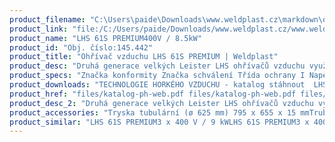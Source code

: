 ```yaml
---
product_filename: "C:\Users\paide\Downloads\www.weldplast.cz\markdown\ohrivac-vzduchu-lhs-61s-premium112.md"
product_link: "file:/C:/Users/paide/Downloads/www.weldplast.cz/www.weldplast.cz/ohrivac-vzduchu-lhs-61s-premium112"
product_name: "LHS 61S PREMIUM400V / 8.5kW"
product_id: "Obj. číslo:145.442"
product_title: "Ohřívač vzduchu LHS 61S PREMIUM | Weldplast"
product_desc: "Druhá generace velkých Leister LHS ohřívačů vzduchu využívá stejné technologie jako řada menších ohřívačů Leister LHS 15/21. Tyto ohřívače jsou vhodné pro širokou škálu aplikací – smršťování tvrzení sušení pájení odstraňování otřepu atd.Nízké náklady na údržbu a dlouhá životnost díky patentované ochraně topných těles.Snadná výměna topných tělesStandardní ovládací rozhraní pro použití s existujícími řídícími jednotkamiPREMIUM – pro manuální regulaci výkonu topného tělesa"
product_specs: "Značka konformity Značka schválení Třída ochrany I NapětíV~1 x 400 PříkonW8500 FrekvenceHz50 / 60 Max. teplota°C650 Průtok vzduchul/min360 / 500 Hmotnostkg315 / 365 Max. teplota prostředí°C65 Max. vstupní teplota vzduchu°C65"
product_downloads: "TECHNOLOGIE HORKÉHO VZDUCHU - katalog stáhnout  LHS 61 - montážní rozměry stáhnout  LHS 61 - produktový list stáhnout  Přechod z LE na LHS stáhnout  LHS - manuál CZ stáhnout"
product_href: "files/katalog-ph-web.pdf files/katalog-ph-web.pdf files/lhs61-montazni-rozmery-leister.pdf files/lhs61-montazni-rozmery-leister.pdf files/lhs-61-produktovy-list.pdf files/lhs-61-produktovy-list.pdf files/prechod-z-le-na-lhs.pdf files/prechod-z-le-na-lhs.pdf files/lhs15-21-41-61-manual-cz.pdf files/lhs15-21-41-61-manual-cz.pdf"
product_desc_2: "Druhá generace velkých Leister LHS ohřívačů vzduchu využívá stejné technologie jako řada menších ohřívačů Leister LHS 15/21. Tyto ohřívače jsou vhodné pro širokou škálu aplikací – smršťování tvrzení sušení pájení odstraňování otřepu atd.Nízké náklady na údržbu a dlouhá životnost díky patentované ochraně topných těles.Snadná výměna topných tělesStandardní ovládací rozhraní pro použití s existujícími řídícími jednotkamiPREMIUM – pro manuální regulaci výkonu topného tělesa"
product_accessories: "Tryska tubulární (ø 625 mm) 795 x 655 x 15 mmTrubka prodlužovací násuvná (ø 62 mm)275 x ø 62 mmTryska reflektorová U (ø 625 mm)400 x 50 mmTryska reflektorová děrovaná (ø 62.5 mm)110 x 152 mmTryska reflektorová děrovaná (ø 62.5 mm)ø 150 mmTryska reflektorová děrovaná (ø 62.5 mm) 76 x 75 mm76 x 75 mmTryska tubulární (ø 62.5 mm)120 x 112 mm 90° zahnutáTryska štěrbinová (ø 62.5 mm)250 x 12 mmTryska štěrbinová (ø 62.5 mm)300 x 4 mmTryska štěrbinová (ø 62.5 mm)85 x 15 mmTryska štěrbinová (ø 62.5 mm)150 x 12 mmTryska tubulární (ø 625 mm) 700 x 550 x 17 mmTrubka prodlužovací násuvná (ø 625 mm) 200 x ø 45 mm pro LE 5000Tryska kruhová (ø 62.5 mm)redukce na ø 40 mmTryska reflektorová U (ø 625 mm)400 x 80 mmTryska reflektorová U (ø 625 mm)400 x 65 mmTryska reflektorová děrovaná (ø 625 mm)45 x 75 mmTryska štěrbinová (ø 62.5 mm)400 x 4 mmTryska štěrbinová (ø 62.5 mm)500 x 4 mmTryska štěrbinová (ø 62.5 mm)200 x 9 mmTryska tubulární (ø 625 mm) 456 x 306 x 3 mmTryska tubulární (ø 625 mm) 354 x 204 x 45 mmTryska tubulární (ø 625 mm) 1100 x 1000 x 4 mmDržák termosondy (LHS 60)Příruba připojovací (ø 62.5 mm) ø 90 mm LHS 61S PREMIUM3 x 400 V / 9 kWLHS 61S PREMIUM3 x 400 V / 4 kWLHS 61S SYSTEM400V / 8.5kWLHS 61S CLASSIC400V / 8.5kWLHS 61S CLASSIC3 x 400V / 6kWLHS 61S PREMIUM3 x 400V / 6kWLHS 61S SYSTEM3 x 400V / 6kW"
product_similar: "LHS 61S PREMIUM3 x 400 V / 9 kWLHS 61S PREMIUM3 x 400 V / 4 kWLHS 61S SYSTEM400V / 8.5kWLHS 61S CLASSIC400V / 8.5kWLHS 61S CLASSIC3 x 400V / 6kWLHS 61S PREMIUM3 x 400V / 6kWLHS 61S SYSTEM3 x 400V / 6kW"
---
```

